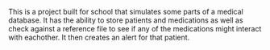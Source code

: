 This is a project built for school that simulates some parts of a medical database. It has the ability to store patients and medications as well as check against a reference file to see if any of the medications might interact with eachother. It then creates an alert for that patient.
